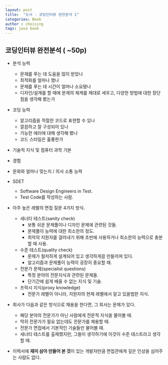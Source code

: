 ```yaml
---
layout: post
title:  "도서 - 코딩인터뷰 완전분석 1"
categories: Book
author : choising
tags: java book
---
```


## 코딩인터뷰 완전분석 ( ~50p)

- 분석 능력 
    - 문제를 푸는 데 도움을 많이 받았나
    - 최적화를 얼마나 했나
    - 문제를 푸는 데 시간이 얼마나 소요됐나
    - 디자인/설계를 할 때에 문제의 체계를 제대로 세우고, 다양한 방법에 대한 장단점을 생각해 봤는가

- 코딩 능력
    - 알고리즘을 적절한 코드로 표현할 수 있나
    - 깔끔하고 잘 구성되어 있나
    - 가능한 에러에 대해 생각해 봤나
    - 코드 스타일은 훌륭한가

- 기술적 지식 및 컴퓨터 과학 기본

- 경험

- 문화와 얼마나 맞는지 / 의사 소통 능력

- SDET
    - Software Design Engineers in Test.
    - Test Code를 작성하는 사람.

- 아주 높은 레벨의 면접 질문 4가지 방식.
    - 새너티 테스트(sanity check)
        - 보통 쉬운 문제풀이나 디자인 문제에 관련된 것들.
        - 문제풀이 능력에 대한 최소한의 정도.
        - 최악의 지원자를 걸러내기 위해 초반에 사용하거나 최소한의 능력으로 충분할 때 사용.
    - 수준 테스트(quality check)
        - 문제가 철저하게 설계되어 있고 생각하게끔 만들어져 있다.
        - 알고리즘과 문제풀이 능력이 굉장히 중요할 때.
    - 전문가 문제(specialist questions)
        - 특정 분야의 전문지식과 관련된 문제들.
        - 단기간에 쉽게 배울 수 없는 지식 및 기술.
    - 프락시 지식(proxy knowledge)
        - 전문가 레벨이 아니라, 지원자의 현제 레벨에서 알고 있을법한 지식.

- 회사가 다음과 같은 방식으로 채용을 한다면, 그 회사는 문제가 있다.
    - 해당 분야의 전문가가 아닌 사람에게 전문적 지식을 물어볼 때.
    - 딱히 전문가가 필요 없는데도 전문가를 채용할 때.
    - 전문가 면접에서 기본적인 기술들만 물어볼 때.
    - 새너티 테스트를 출제했지만, 그들이 생각하기에 이것이 수준 테스트라고 생각할 때.

- 이력서에 **재미 삼아 만들어 본 것**이 있는 개발자만큼 면접관에게 깊은 인상을 심어주는 사람도 없다.
